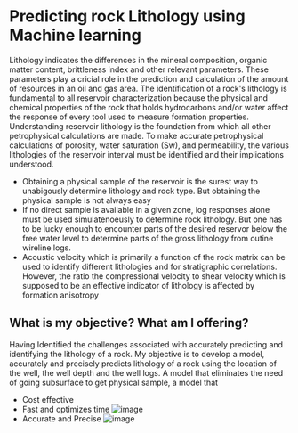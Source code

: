# Predicting rock Lithology using Machine learning
Lithology indicates the differences in the mineral composition, organic matter content, brittleness index and other relevant parameters. These parameters play a cricial role in the prediction and calculation of the amount of resources in an oil and gas area. The identification of a rock's lithology is fundamental to all reservoir characterization because the physical and chemical properties of the rock that holds hydrocarbons and/or water affect the response of every tool used to measure formation properties. Understanding reservoir lithology is the foundation from which all other petrophysical calculations are made. To make accurate petrophysical calculations of porosity, water saturation (Sw), and permeability, the various lithologies of the reservoir interval must be identified and their implications understood. 
* Obtaining a physical sample of the reservoir is the surest way to unabigously determine lithology and rock type.  But obtaining the physical sample is not always easy
* If no direct sample is available in a given zone, log responses alone must be used simulatenoeusly to determine rock lithology. But one has to be lucky enough to encounter parts of the desired reservor below the free water level to determine parts of the gross lithology from outine wireline logs. 
* Acoustic velocity which is primarily a function of the rock matrix can be used to identify different lithologies and for stratigraphic correlations. However, the ratio the compressional velocity to shear velocity which is supposed to be an effective indicator of lithology is affected by formation anisotropy


## What is my objective? What am I offering?
Having Identified the challenges associated with accurately predicting and identifying the lithology of a rock. My objective is to develop a model, accurately and precisely predicts lithology of a rock using the location of the well, the well depth and the well logs. A model that eliminates the need of going subsurface to get physical sample, a model that
* Cost effective
* Fast and optimizes time
![image](https://user-images.githubusercontent.com/107460031/187429558-93c34657-8d95-4cb3-b05d-d7f43474a307.png)
* Accurate and Precise
![image](https://user-images.githubusercontent.com/107460031/187429636-e25bf3a0-5027-466b-831b-e52dd6efb8dd.png)


